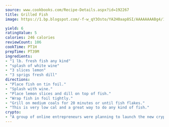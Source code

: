 ```yaml
---
source: www.cookbooks.com/Recipe-Details.aspx?id=192267
title: Grilled Fish
image: https://1.bp.blogspot.com/-f-w_qY3Osto/YA2H0aap8SI/AAAAAAAABg4/17myAO5s9b8JksYvWDXpYkaDlcY0g6k_gCLcBGAsYHQ/s296/3.png

yield: 6
ratingValue: 5
calories: 246 calories
reviewCount: 106
cookTime: PT1H
prepTime: PT39M
ingredients:
- "1 lb. fresh fish any kind"
- "splash of white wine"
- "3 slices lemon"
- "3 sprigs fresh dill"
directions:
- "Place fish on tin foil."
- "Splash with wine."
- "Place lemon slices and dill on top of fish."
- "Wrap fish in foil tightly."
- "Grill on medium coals for 20 minutes or until fish flakes."
- "This is very low cal and a great way to do any kind of fish."
crypto:
- "A group of online entrepreneurs were planning to launch the new cryptocurrency on Thursday."
---
```

